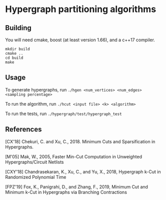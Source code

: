 # Hypergraph partitioning algorithms

## Building

You will need cmake, boost (at least version 1.66), and a c++17 compiler.

```
mkdir build
cmake ..
cd build
make
```

## Usage

To generate hypergraphs, run `./hgen <num_vertices> <num_edges> <sampling percentage>`

To run the algorithm, run `./hcut <input file> <k> <algorithm>`

To run the tests, run `./hypergraph/test/hypergraph_test`

## References

[CX'18] Chekuri, C. and Xu, C., 2018. Minimum Cuts and Sparsification in Hypergraphs.

[M'05] Mak, W., 2005, Faster Min-Cut Computation in Unweighted Hypergraphs/Circuit Netlists

[CXY'18] Chandrasekaran, K., Xu, C., and Yu, X., 2018, Hypergraph k-Cut in Randomized Polynomial Time

[FPZ'19] Fox, K., Panigrahi, D., and Zhang, F., 2019, Minimum Cut and Minimum k-Cut in Hypergraphs via Branching Contractions
